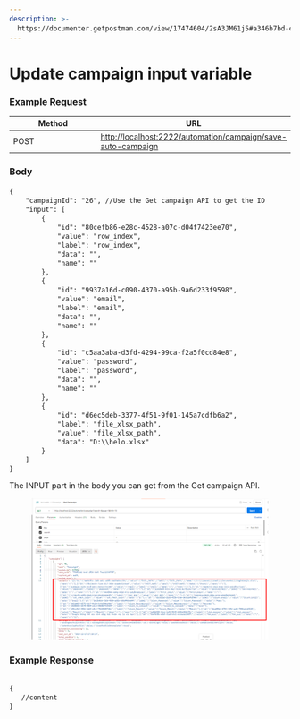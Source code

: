 ```yaml
---
description: >-
  https://documenter.getpostman.com/view/17474604/2sA3JM61j5#a346b7bd-c715-48b9-8837-9ea60a40d3f9
---
```


# Update campaign input variable

### **Example Request** <a href="#example-request-1" id="example-request-1"></a>

<table><thead><tr><th width="145">Method</th><th>URL</th></tr></thead><tbody><tr><td>POST</td><td><a href="http://localhost:2222/automation/campaign/save-auto-campaign">http://localhost:2222/automation/campaign/save-auto-campaign</a></td></tr></tbody></table>

### Body <a href="#params" id="params"></a>

```
{
    "campaignId": "26", //Use the Get campaign API to get the ID
    "input": [
        {
            "id": "80cefb86-e28c-4528-a07c-d04f7423ee70",
            "value": "row_index",
            "label": "row_index",
            "data": "",
            "name": ""
        },
        {
            "id": "9937a16d-c090-4370-a95b-9a6d233f9598",
            "value": "email",
            "label": "email",
            "data": "",
            "name": ""
        },
        {
            "id": "c5aa3aba-d3fd-4294-99ca-f2a5f0cd84e8",
            "value": "password",
            "label": "password",
            "data": "",
            "name": ""
        },
        {
            "id": "d6ec5deb-3377-4f51-9f01-145a7cdfb6a2",
            "label": "file_xlsx_path",
            "value": "file_xlsx_path",
            "data": "D:\\helo.xlsx"
        }
    ]
}
```

The INPUT part in the body you can get from the Get campaign API.

<figure><img src="../../../.gitbook/assets/image (2) (1) (1) (1).png" alt=""><figcaption></figcaption></figure>

### **Example Response** <a href="#id-3.-example-response" id="id-3.-example-response"></a>

```

{
   //content
}
```

